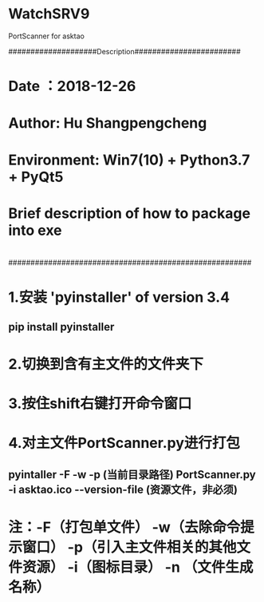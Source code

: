 # WatchSRV9
PortScanner for asktao

####################Description########################
#						                                          #
#		            Date ：2018-12-26		                 #
#	             Author: Hu Shangpengcheng	            #
#         Environment: Win7(10) + Python3.7 + PyQt5   #
#      Brief description of how to package into exe   #
#						                                          #
####################################################### 						      

# 1.安装 'pyinstaller' of version 3.4

## pip install pyinstaller

# 2.切换到含有主文件的文件夹下

# 3.按住shift右键打开命令窗口

# 4.对主文件PortScanner.py进行打包

## pyintaller -F -w -p (当前目录路径) PortScanner.py -i asktao.ico --version-file (资源文件，非必须)

# 注：-F（打包单文件） -w（去除命令提示窗口） -p（引入主文件相关的其他文件资源） -i（图标目录） -n （文件生成名称）
